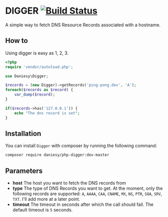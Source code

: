 # DIGGER [![Build Status](https://travis-ci.org/daniesy/php-digger.svg?branch=master)](https://travis-ci.org/daniesy/php-digger)

A simple way to fetch DNS Resource Records associated with a hostname.

## How to

Using digger is easy as 1, 2, 3.

```php
<?php
require 'vendor/autoload.php';

use Daniesy\Digger;

$records = (new Digger)->getRecords('ping-pong.dev', 'A');
foreach($records as $record) {
    var_dump($record);
}

if($records->has('127.0.0.1')) {
    echo "The dns record is set";
}
```

## Installation

You can install `Digger` with composer by running the following command:

```bash
composer require daniesy/php-digger:dev-master
```

## Parameters

- **host**
   The host you want to fetch the DNS records from
- **type**
   The type of DNS Records you want to get. At the moment, only the following records are supported: `A`, `AAAA`, `CAA`, `CNAME`, `MX`, `NS`, `PTR`, `SOA`, `SRV`, `TXT`. I'll add more at a later point.
- **timeout**
   The timeout in seconds after which the call should fail. The default timeout is `5` seconds.
